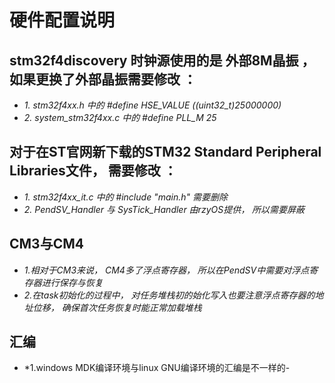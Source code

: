 # 硬件配置说明

## stm32f4discovery 时钟源使用的是 外部8M晶振 ， 如果更换了外部晶振需要修改 ：
-	*1. stm32f4xx.h 中的 #define HSE_VALUE     ((uint32_t)25000000)*
-	*2. system_stm32f4xx.c 中的 #define PLL_M      25*

## 对于在ST官网新下载的STM32 Standard Peripheral Libraries文件， 需要修改 ：
-	*1. stm32f4xx_it.c 中的 #include "main.h" 需要删除*
-	*2. PendSV_Handler 与 SysTick_Handler 由rzyOS提供， 所以需要屏蔽*

## CM3与CM4
-	*1.相对于CM3来说， CM4多了浮点寄存器， 所以在PendSV中需要对浮点寄存器进行保存与恢复*
-	*2.在task初始化的过程中， 对任务堆栈初的始化写入也要注意浮点寄存器的地址位移， 确保首次任务恢复时能正常加载堆栈*

## 汇编
-	*1.windows MDK编译环境与linux GNU编译环境的汇编是不一样的-
